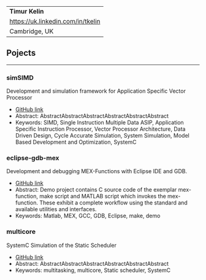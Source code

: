 |              |
|:-------------|
| **Timur Kelin**|
| <https://uk.linkedin.com/in/tkelin> |
| Cambridge, UK |


Pojects
-------------------
***

### simSIMD
Development and simulation framework for Application Specific Vector Processor
- [GitHub link](https://github.com/timurkelin/simsimd)
- Abstract: 
AbstractAbstractAbstractAbstractAbstractAbstract
- Keywords:
SIMD, Single Instruction Multiple Data ASIP, Application Specific Instruction Processor, Vector Processor Architecture, Data Driven Design, Cycle Accurate Simulation, System Simulation, Model Based Development and Optimization, SystemC

### eclipse-gdb-mex
Development and debugging MEX-Functions with Eclipse IDE and GDB. 
- [GitHub link](https://github.com/timurkelin/eclipse-gdb-mex)
- Abstract:
Demo project contains C source code of the exemplar mex-function, make script and MATLAB script which invokes the mex-function. These exhibit a complete workflow using the standard and available utilities and interfaces.
- Keywords:
Matlab, MEX, GCC, GDB, Eclipse, make, demo

### multicore
SystemC Simulation of the Static Scheduler
- [GitHub link](https://github.com/timurkelin/multitask-multicore)
- Abstract: 
AbstractAbstractAbstractAbstractAbstractAbstract
- Keywords:
multitasking, multicore, Static scheduler, SystemC
